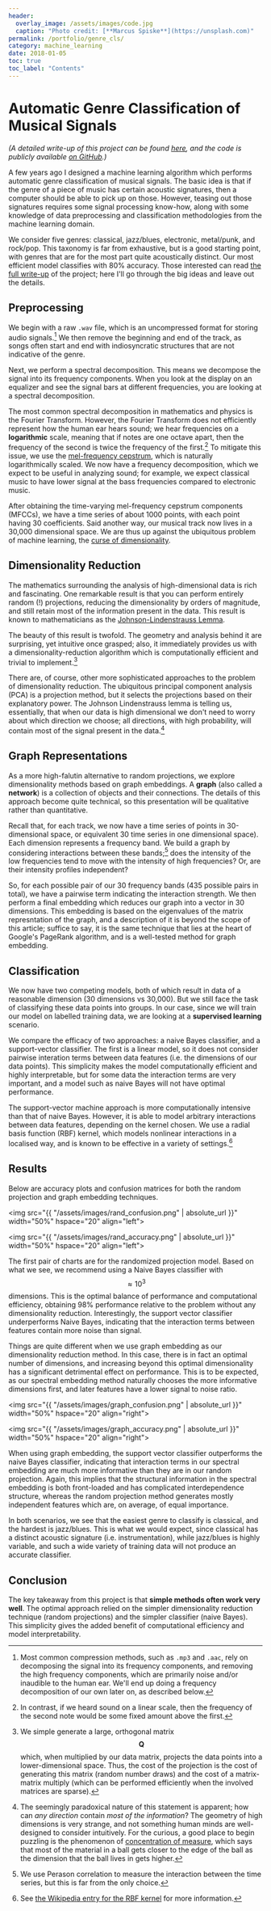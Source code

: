 ```yaml
---
header:
  overlay_image: /assets/images/code.jpg
  caption: "Photo credit: [**Marcus Spiske**](https://unsplash.com)"
permalink: /portfolio/genre_cls/
category: machine_learning
date: 2018-01-05
toc: true
toc_label: "Contents"
---
```


# Automatic Genre Classification of Musical Signals

*(A detailed write-up of this project can be found [here][1], and the code is
 publicly available [on GitHub][7].)*

A few years ago I designed a machine learning algorithm which performs automatic
genre classification of musical signals. The basic idea is that if the genre of
a piece of music has certain acoustic signatures, then a computer should be able
to pick up on those. However, teasing out those signatures requires some signal
processing know-how, along with some knowledge of data preprocessing and
classification methodologies from the machine learning domain. 

We consider five genres: classical, jazz/blues, electronic, metal/punk, and
rock/pop. This taxonomy is far from exhaustive, but is a good starting point,
with genres that are for the most part quite acoustically distinct. Our most
efficient model classifies with 80% accuracy. Those interested can read
[the full write-up][1] of the project; here I'll go through the big ideas and
leave out the details.

## Preprocessing

We begin with a raw `.wav` file, which is an uncompressed format for storing
audio signals.[^fnote1] We then remove the beginning and end of the track, as
songs often start and end with indiosyncratic structures that are not indicative
of the genre.

Next, we perform a spectral decomposition. This means we decompose the signal
into its frequency components. When you look at the display on an equalizer and
see the signal bars at different frequencies, you are looking at a spectral
decomposition.

The most common spectral decomposition in mathematics and physics is the Fourier
Transform. However, the Fourier Transform does not efficiently represent how the
human ear hears sound; we hear frequencies on a **logarithmic** scale, meaning
that if notes are one octave apart, then the frequency of the second is twice
the frequency of the first.[^fnote2] To mitigate this issue, we use the
[mel-frequency cepstrum][2], which is naturally logarithmically scaled. We now
have a frequency decomposition, which we expect to be useful in analyzing sound;
for example, we expect classical music to have lower signal at the bass
frequencies compared to electronic music.

After obtaining the time-varying mel-frequency cepstrum components (MFCCs), we
have a time series of about 1000 points, with each point having 30
coefficients. Said another way, our musical track now lives in a 30,000
dimensional space. We are thus up against the ubiquitous problem of machine
learning, the [curse of dimensionality][3].

## Dimensionality Reduction

The mathematics surrounding the analysis of high-dimensional data is rich and
fascinating. One remarkable result is that you can perform entirely random (!)
projections, reducing the dimensionality by orders of magnitude, and still
retain most of the information present in the data. This result is known to
mathematicians as the [Johnson-Lindenstrauss Lemma][4].

The beauty of this result is twofold. The geometry and analysis behind it are
surprising, yet intuitive once grasped; also, it immediately provides us with a
dimensionality-reduction algorithm which is computationally efficient and
trivial to implement.[^fnote4]

There are, of course, other more sophisticated approaches to the problem of
dimensionality reduction. The ubiquitous principal component analysis (PCA) is a
projection method, but it selects the projections based on their explanatory
power. The Johnson Lindenstrauss lemma is telling us, essentially, that when our
data is high dimensional we don't need to worry about which direction we choose;
all directions, with high probability, will contain most of the signal
present in the data.[^fnote3]

## Graph Representations

As a more high-falutin alternative to random projections, we explore
dimensionality methods based on graph embeddings. A **graph** (also called a
**network**) is a collection of objects and their connections. The details of
this approach become quite technical, so this presentation will be qualitative
rather than quantitative.

Recall that, for each track, we now have a time series of points in
30-dimensional space, or equivalent 30 time series in one dimensional
space). Each dimension represents a frequency band. We build a graph by
considering interactions between these bands;[^fnote5] does the intensity of the
low frequencies tend to move with the intensity of high frequencies? Or, are
their intensity profiles independent? 

So, for each possible pair of our 30 frequency bands (435 possible pairs in
total), we have a pairwise term indicating the interaction strength. We then
perform a final embedding which reduces our graph into a vector in 30
dimensions. This embedding is based on the eigenvalues of the matrix
represntation of the graph, and a description of it is beyond the scope of this
article; suffice to say, it is the same technique that lies at the heart of
Google's PageRank algorithm, and is a well-tested method for graph embedding.

## Classification

We now have two competing models, both of which result in data of a reasonable
dimension (30 dimensions vs 30,000). But we still face the task of classifying
these data points into groups. In our case, since we will train our model on
labelled training data, we are looking at a **supervised learning** scenario.

We compare the efficacy of two approaches: a naive Bayes classifier, and a
support-vector classifier. The first is a linear model, so it does not consider
pairwise interation terms between data features (i.e. the dimensions of our data
points). This simplicity makes the model computationally efficient and highly
interpretable, but for some data the interaction terms are very important, and a
model such as naive Bayes will not have optimal performance.

The support-vector machine approach is more computationally intensive than that
of naive Bayes. However, it is able to model arbitrary interactions between data
features, depending on the kernel chosen. We use a radial basis function (RBF)
kernel, which models nonlinear interactions in a localised way, and is known to
be effective in a variety of settings.[^fnote6]

## Results

Below are accuracy plots and confusion matrices for both the random projection
and graph embedding techniques. 

<img src="{{ "/assets/images/rand_confusion.png" | absolute_url }}"
width="50%" hspace="20" align="left">

<img src="{{ "/assets/images/rand_accuracy.png" | absolute_url }}"
width="50%" hspace="20" align="left"> 

The first pair of charts are for the randomized projection model. Based on what
we see, we recommend using a Naive Bayes classifier with $$\approx 10^3$$
dimensions. This is the optimal balance of performance and computational
efficiency, obtaining 98% performance relative to the problem without any
dimensionality reduction. Interestingly, the support vector classifier
underperforms Naive Bayes, indicating that the interaction terms between
features contain more noise than signal.

Things are quite different when we use graph embedding as our dimensionality
reduction method. In this case, there is in fact an optimal number of
dimensions, and increasing beyond this optimal dimensionality has a significant
detrimental effect on performance. This is to be expected, as our spectral
embedding method naturally chooses the more informative dimensions first, and
later features have a lower signal to noise ratio.

<img src="{{ "/assets/images/graph_confusion.png" | absolute_url }}"
width="50%" hspace="20" align="right">

<img src="{{ "/assets/images/graph_accuracy.png" | absolute_url }}"
width="50%" hspace="20" align="right"> 

When using graph embedding, the support vector classifier outperforms the naive
Bayes classifier, indicating that interaction terms in our spectral embedding
are much more informative than they are in our random projection. Again, this
implies that the structural information in the spectral embedding is both
front-loaded and has complicated interdependence structure, whereas the random
projection method generates mostly independent features which are, on average,
of equal importance.

In both scenarios, we see that the easiest genre to classify is classical, and
the hardest is jazz/blues. This is what we would expect, since classical has a
distinct acoustic signature (i.e. instrumentation), while jazz/blues is highly
variable, and such a wide variety of training data will not produce an accurate
classifier.

## Conclusion

The key takeaway from this project is that **simple methods often work very
well**. The optimal approach relied on the simpler dimensionality reduction
technique (random projections) and the simpler classifier (naive Bayes). This
simplicity gives the added benefit of computational efficiency and model
interpretability.


<!------------------------------- FOOTER ------------------------------------->

[1]: /assets/docs/genre_classification.pdf

[2]: https://en.wikipedia.org/wiki/Mel-frequency_cepstrum

[3]: https://en.wikipedia.org/wiki/Curse_of_dimensionality

[4]: https://en.wikipedia.org/wiki/Johnson-Lindenstrauss_lemma

[5]: https://terrytao.wordpress.com/2010/01/03/254a-notes-1-concentration-of-measure/

[6]: https://en.wikipedia.org/wiki/Radial_basis_function_kernel

[7]: https://github.com/peterewills/genre-classification

[^fnote1]: Most common compression methods, such as `.mp3` and `.aac`, rely on
	decomposing the signal into its frequency components, and removing the high
	frequency components, which are primarily noise and/or inaudible to the
	human ear. We'll end up doing a frequency decomposition of our own later on,
	as described below.

[^fnote2]: In contrast, if we heard sound on a linear scale, then the frequency
    of the second note would be some fixed amount above the first.
	
[^fnote3]: The seemingly paradoxical nature of this statement is apparent; how
    can *any direction* contain *most of the information*? The geometry of high
    dimensions is very strange, and not something human minds are well-designed
    to consider intuitively. For the curious, a good place to begin puzzling is
    the phenomenon of [concentration of measure][5], which says that most of the
    material in a ball gets closer to the edge of the ball as the dimension that
    the ball lives in gets higher.
	
[^fnote4]: We simple generate a large, orthogonal matrix $$\mathbf{Q}$$ which,
	when multiplied by our data matrix, projects the data points into a
	lower-dimensional space. Thus, the cost of the projection is the cost of
	generating this matrix (random number draws) and the cost of a matrix-matrix
	multiply (which can be performed efficiently when the involved matrices are
	sparse).

[^fnote5]:We use Perason correlation to measure the interaction between the time
	series, but this is far from the only choice.
	
[^fnote6]: See [the Wikipedia entry for the RBF kernel][6] for more information.
